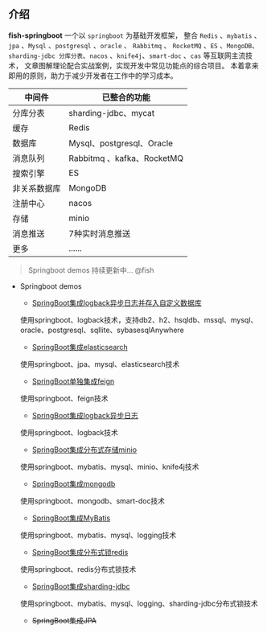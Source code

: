 
## 介绍

**fish-springboot** 一个以 `springboot` 为基础开发框架，
整合 `Redis` 、`mybatis` 、`jpa` 、`Mysql` 、`postgresql` 、`oracle` 、 `Rabbitmq` 、 `RocketMQ` 、`ES` 、`MongoDB`、`sharding-jdbc
分库分表`、`nacos` 、`knife4j`、`smart-doc` 、`cas` 等互联网主流技术，
文章图解理论配合实战案例，实现开发中常见功能点的综合项目。
本着拿来即用的原则，助力于减少开发者在工作中的学习成本。

中间件 | 已整合的功能
-------- | -----
分库分表 | sharding-jdbc、mycat
缓存  | Redis
数据库  | Mysql、postgresql、Oracle
消息队列  | Rabbitmq 、kafka、RocketMQ
搜索引擎  | ES
非关系数据库  | MongoDB
注册中心  | nacos
存储  | minio
消息推送  | 7种实时消息推送
更多 | ......


> Springboot demos 持续更新中... @fish

- Springboot demos
    - [SpringBoot集成logback异步日志并存入自定义数据库](custom-logback/README.md)
    
    使用springboot、logback技术，支持db2、h2、hsqldb、mssql、mysql、oracle、postgresql、sqllite、sybasesqlAnywhere
    - [SpringBoot集成elasticsearch](elasticsearch/README.md)
    
    使用springboot、jpa、mysql、elasticsearch技术
    - [SpringBoot单独集成feign](feign/README.md)
    
    使用springboot、feign技术
    - [SpringBoot集成logback异步日志](logback/README.md)
    
    使用springboot、logback技术
    - [SpringBoot集成分布式存储minio](minio/README.md)
    
    使用springboot、mybatis、mysql、minio、knife4j技术
    - [SpringBoot集成mongodb](mongodb/README.md)
    
    使用springboot、mongodb、smart-doc技术
    - [SpringBoot集成MyBatis](mybatis/README.md)
    
     使用springboot、mybatis、mysql、logging技术
    - [SpringBoot集成分布式锁redis](redis/README.md)
    
     使用springboot、redis分布式锁技术
    - [SpringBoot集成sharding-jdbc](sharding-jdbc/README.md)
    
     使用springboot、mybatis、mysql、logging、sharding-jdbc分布式锁技术
     
    - ~~SpringBoot集成JPA~~